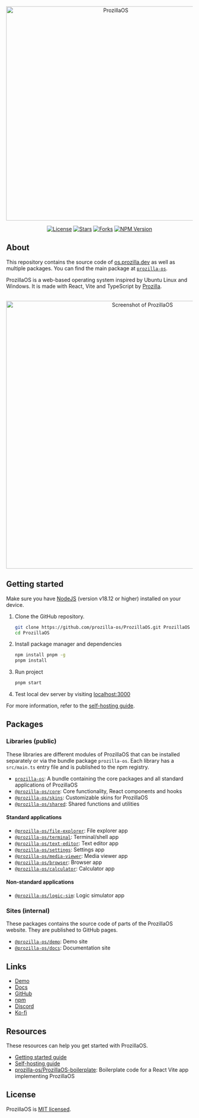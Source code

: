 <div align="center">
 <br />
 <p>
  <a href="https://os.prozilla.dev/"><img src="https://os.prozilla.dev/assets/banner-logo-title-small.png" width="576" alt="ProzillaOS" /></a>
 </p>
 <p>
  <a href="https://github.com/prozilla-os/ProzillaOS/blob/main/LICENSE.md"><img alt="License" src="https://img.shields.io/github/license/Prozilla/ProzillaOS?style=flat-square&color=FF4D5B&label=License"></a>
  <a href="https://github.com/prozilla-os/ProzillaOS"><img alt="Stars" src="https://img.shields.io/github/stars/Prozilla/ProzillaOS?style=flat-square&color=FED24C&label=%E2%AD%90"></a>
  <a href="https://github.com/prozilla-os/ProzillaOS"><img alt="Forks" src="https://img.shields.io/github/forks/Prozilla/ProzillaOS?style=flat-square&color=4D9CFF&label=Forks&logo=github"></a>
  <a href="https://www.npmjs.com/package/prozilla-os"><img alt="NPM Version" src="https://img.shields.io/npm/v/prozilla-os?logo=npm&style=flat-square&label=prozilla-os&color=FF4D5B"></a>
 </p>
</div>

<!-- #region about -->

## About

This repository contains the source code of [os.prozilla.dev][demo] as well as multiple packages. You can find the main package at [`prozilla-os`][prozilla-os].

ProzillaOS is a web-based operating system inspired by Ubuntu Linux and Windows. It is made with React, Vite and TypeScript by [Prozilla][prozilla].

<div align="center">
 <br />
 <a href="https://os.prozilla.dev/"><img src="https://os.prozilla.dev/assets/screenshots/screenshot-files-info-taskbar-desktop.png" width="720" alt="Screenshot of ProzillaOS" /></a>
 <br />
</div>

<!-- #endregion about -->

<!-- #region getting-started -->

## Getting started

Make sure you have [NodeJS](https://nodejs.org/en) (version v18.12 or higher) installed on your device.

1. Clone the GitHub repository.

   ```sh
   git clone https://github.com/prozilla-os/ProzillaOS.git ProzillaOS
   cd ProzillaOS
   ```

2. Install package manager and dependencies

   ```sh
   npm install pnpm -g
   pnpm install
   ```

3. Run project

   ```sh
   pnpm start
   ```

4. Test local dev server by visiting [localhost:3000](http://localhost:3000/)

<!-- #endregion getting-started -->

For more information, refer to the [self-hosting guide](https://os.prozilla.dev/docs/guides/self-hosting).

<!-- #region packages -->

## Packages

### Libraries (public)

These libraries are different modules of ProzillaOS that can be installed separately or via the bundle package `prozilla-os`. Each library has a `src/main.ts` entry file and is published to the npm registry.

- [`prozilla-os`][prozilla-os]: A bundle containing the core packages and all standard applications of ProzillaOS
- [`@prozilla-os/core`][core]: Core functionality, React components and hooks
- [`@prozilla-os/skins`][skins]: Customizable skins for ProzillaOS
- [`@prozilla-os/shared`][shared]: Shared functions and utilities

#### Standard applications

- [`@prozilla-os/file-explorer`][file-explorer]: File explorer app
- [`@prozilla-os/terminal`][terminal]: Terminal/shell app
- [`@prozilla-os/text-editor`][text-editor]: Text editor app
- [`@prozilla-os/settings`][settings]: Settings app
- [`@prozilla-os/media-viewer`][media-viewer]: Media viewer app
- [`@prozilla-os/browser`][browser]: Browser app
- [`@prozilla-os/calculator`][calculator]: Calculator app

#### Non-standard applications

- [`@prozilla-os/logic-sim`][logic-sim]: Logic simulator app

### Sites (internal)

These packages contains the source code of parts of the ProzillaOS website. They are published to GitHub pages.

- [`@prozilla-os/demo`](./packages/demo/): Demo site
- [`@prozilla-os/docs`](./packages/docs/): Documentation site

<!-- #endregion packages -->

## Links

- [Demo][demo]
- [Docs][docs]
- [GitHub][github]
- [npm][npm]
- [Discord][discord]
- [Ko-fi][ko-fi]

## Resources

These resources can help you get started with ProzillaOS.

- [Getting started guide](https://os.prozilla.dev/docs/guides/getting-started)
- [Self-hosting guide](https://os.prozilla.dev/docs/guides/self-hosting)
- [prozilla-os/ProzillaOS-boilerplate][boilerplate]: Boilerplate code for a React Vite app implementing ProzillaOS

## License

ProzillaOS is [MIT licensed](./LICENSE).

[demo]: https://os.prozilla.dev/
[docs]: https://os.prozilla.dev/docs
[github]: https://github.com/prozilla-os/ProzillaOS
[npm]: https://www.npmjs.com/package/prozilla-os
[discord]: https://discord.gg/JwbyQP4tdz
[ko-fi]: https://ko-fi.com/prozilla
[boilerplate]: https://github.com/prozilla-os/ProzillaOS-boilerplate
[prozilla]: https://prozilla.dev/
[prozilla-os]: ./packages/prozilla-os/
[core]: ./packages/core/
[skins]: ./packages/skins/
[shared]: ./packages/shared/
[file-explorer]: ./packages/apps/file-explorer/
[terminal]: ./packages/apps/terminal/
[text-editor]: ./packages/apps/text-editor/
[settings]: ./packages/apps/settings/
[media-viewer]: ./packages/apps/media-viewer/
[browser]: ./packages/apps/browser/
[calculator]: ./packages/apps/calculator/
[logic-sim]: ./packages/apps/logic-sim/
